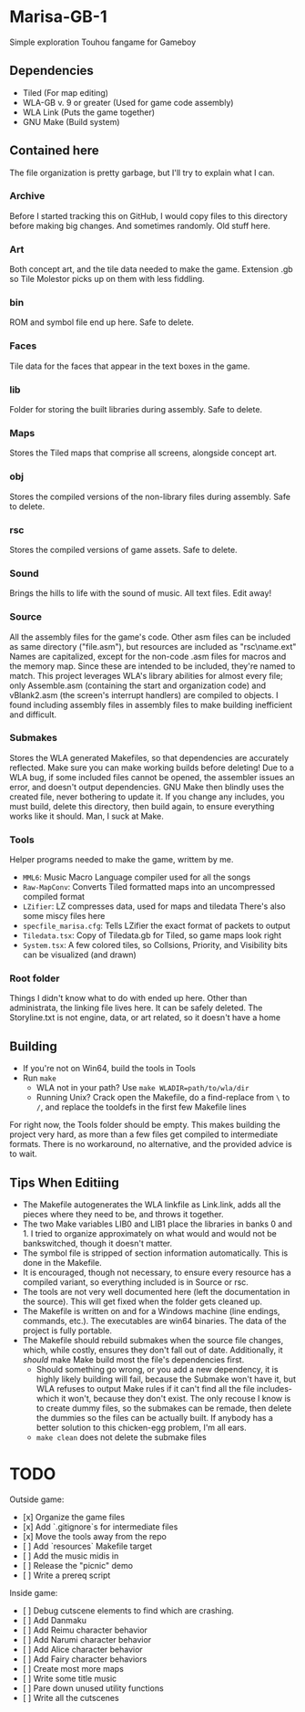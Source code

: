 # Marisa-GB-1
Simple exploration Touhou fangame for Gameboy

## Dependencies
<ul>
<li />Tiled (For map editing)
<li />WLA-GB v. 9 or greater (Used for game code assembly)
<li />WLA Link (Puts the game together)
<li />GNU Make (Build system)
</ul>

## Contained here

The file organization is pretty garbage, but I'll try to explain what I can.

### Archive
Before I started tracking this on GitHub, I would copy files to this directory before making big changes. And sometimes randomly. Old stuff here.

### Art
Both concept art, and the tile data needed to make the game. Extension .gb so Tile Molestor picks up on them with less fiddling.

### bin
ROM and symbol file end up here. Safe to delete.

### Faces
Tile data for the faces that appear in the text boxes in the game.

### lib
Folder for storing the built libraries during assembly. Safe to delete.

### Maps
Stores the Tiled maps that comprise all screens, alongside concept art.

### obj
Stores the compiled versions of the non-library files during assembly. Safe to delete.

### rsc
Stores the compiled versions of game assets. Safe to delete.

### Sound
Brings the hills to life with the sound of music. All text files. Edit away!

### Source
All the assembly files for the game's code. Other asm files can be included as same directory ("file.asm"), but resources are included as "rsc\name.ext"
Names are capitalized, except for the non-code .asm files for macros and the memory map. Since these are intended to be included, they're named to match.
This project leverages WLA's library abilities for almost every file; only Assemble.asm (containing the start and organization code) and vBlank2.asm (the screen's interrupt handlers) are compiled to objects.
I found including assembly files in assembly files to make building inefficient and difficult.

### Submakes
Stores the WLA generated Makefiles, so that dependencies are accurately reflected. Make sure you can make working builds before deleting! Due to a WLA bug, if some included files cannot be opened, the assembler issues an error, and doesn't output dependencies. GNU Make then blindly uses the created file, never bothering to update it.
If you change any includes, you must build, delete this directory, then build again, to ensure everything works like it should.
Man, I suck at Make.

### Tools
Helper programs needed to make the game, writtem by me.
- `MML6`: Music Macro Language compiler used for all the songs
- `Raw-MapConv`: Converts Tiled formatted maps into an uncompressed compiled format
- `LZifier`: LZ compresses data, used for maps and tiledata
There's also some miscy files here
- `specfile_marisa.cfg`: Tells LZifier the exact format of packets to output
- `Tiledata.tsx`: Copy of Tiledata.gb for Tiled, so game maps look right
- `System.tsx`: A few colored tiles, so Collsions, Priority, and Visibility bits can be visualized (and drawn)


### Root folder
Things I didn't know what to do with ended up here. Other than administrata, the linking file lives here. It can be safely deleted.
The Storyline.txt is not engine, data, or art related, so it doesn't have a home

## Building
- If you're not on Win64, build the tools in Tools
- Run `make`
    - WLA not in your path? Use `make WLADIR=path/to/wla/dir`
    - Running Unix? Crack open the Makefile, do a find-replace from `\` to `/`, and replace the tooldefs in the first few Makefile lines

For right now, the Tools folder should be empty. This makes building the project very hard, as more than a few files get compiled to intermediate formats.
There is no workaround, no alternative, and the provided advice is to wait.

## Tips When Editiing
- The Makefile autogenerates the WLA linkfile as Link.link, adds all the pieces where they need to be, and throws it together.
- The two Make variables LIB0 and LIB1 place the libraries in banks 0 and 1. I tried to organize approximately on what would and would not be bankswitched, though it doesn't matter.
- The symbol file is stripped of section information automatically. This is done in the Makefile.
- It is encouraged, though not necessary, to ensure every resource has a compiled variant, so everything included is in Source or rsc.
- The tools are not very well documented here (left the documentation in the source). This will get fixed when the folder gets cleaned up.
- The Makefile is written on and for a Windows machine (line endings, commands, etc.). The executables are win64 binaries. The data of the project is fully portable.
- The Makefile should rebuild submakes when the source file changes, which, while costly, ensures they don't fall out of date. Additionally, it _should_ make Make build most the file's dependencies first.
    - Should something go wrong, or you add a new dependency, it is highly likely building will fail, because the Submake won't have it, but WLA refuses to output Make rules if it can't find all the file includes- which it won't, because they don't exist. The only recouse I know is to create dummy files, so the submakes can be remade, then delete the dummies so the files can be actually built. If anybody has a better solution to this chicken-egg problem, I'm all ears.
    - `make clean` does not delete the submake files

# TODO
Outside game:
<ul>
<li />[x] Organize the game files
<li />[x] Add `.gitignore`s for intermediate files
<li />[x] Move the tools away from the repo
<li />[ ] Add `resources` Makefile target
<li />[ ] Add the music midis in
<li />[ ] Release the "picnic" demo
<li />[ ] Write a prereq script
</ul>
Inside game:
<ul>
<li />[ ] Debug cutscene elements to find which are crashing.
<li />[ ] Add Danmaku
<li />[ ] Add Reimu character behavior
<li />[ ] Add Narumi character behavior
<li />[ ] Add Alice character behavior
<li />[ ] Add Fairy character behaviors
<li />[ ] Create most more maps
<li />[ ] Write some title music
<li />[ ] Pare down unused utility functions
<li />[ ] Write all the cutscenes
</ul>
